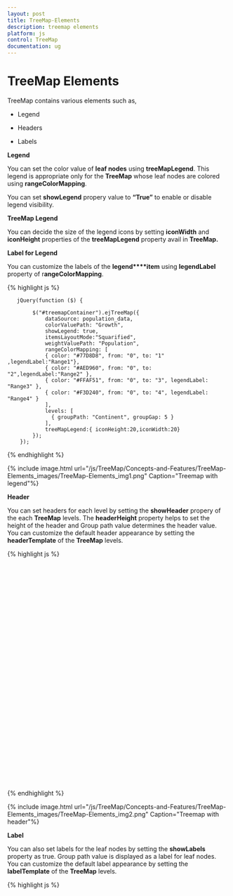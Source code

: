 ```yaml
---
layout: post
title: TreeMap-Elements
description: treemap elements
platform: js
control: TreeMap
documentation: ug
---
```


# TreeMap Elements

TreeMap contains various elements such as,

* Legend

* Headers

* Labels

**Legend**

You can set the color value of **leaf nodes** using **treeMapLegend**. This legend is appropriate only for the **TreeMap** whose leaf nodes are colored using **rangeColorMapping**.

You can set **showLegend** propery value to **“True”** to enable or disable legend visibility.

**TreeMap Legend**

You can decide the size of the legend icons by setting **iconWidth** and **iconHeight** properties of the **treeMapLegend** property avail in **TreeMap.**

**Label for Legend**

You can customize the labels of the **legend****item** using **legendLabel** property of r**angeColorMapping**. 

{% highlight js %}

       jQuery(function ($) {

            $("#treemapContainer").ejTreeMap({
                dataSource: population_data,
                colorValuePath: "Growth",
                showLegend: true,
                itemsLayoutMode:"Squarified",
                weightValuePath: "Population",
                rangeColorMapping: [
                { color: "#77D8D8", from: "0", to: "1" ,legendLabel:"Range1"},
                { color: "#AED960", from: "0", to: "2",legendLabel:"Range2" },
                { color: "#FFAF51", from: "0", to: "3", legendLabel: "Range3" },
                { color: "#F3D240", from: "0", to: "4", legendLabel: "Range4" }
                ],                   
                levels: [
                  { groupPath: "Continent", groupGap: 5 }
                ],
                treeMapLegend:{ iconHeight:20,iconWidth:20}
            });
        });



{% endhighlight %}



{% include image.html url="/js/TreeMap/Concepts-and-Features/TreeMap-Elements_images/TreeMap-Elements_img1.png" Caption="Treemap with legend"%}

**Header**

You can set headers for each level by setting the **showHeader** propery of the each **TreeMap** levels. The **headerHeight** property helps to set the height of the header and Group path value determines the header value. You can customize the default header appearance by setting the **headerTemplate** of the **TreeMap** levels.

{% highlight js %}

<div  id="treemap" style="width: 950px; height: 500px; "></div>
    <script type="text/javascript">
        jQuery(function ($) {
            $("#treemapContainer").ejTreeMap({
                // ...             
                levels: [
                  {groupPath: "Continent", groupGap: 2, headerHeight: 20,  headerTemplate: 'headertemplate' }
                        ],
                // ...             
            });
        }); 
    </script>     

<script  id="headertemplate" type="application/jsrender">
    <div style="background-color: white; margin:5px">
        <label style="color:black;font-size:medium;" >{{:header}}</label><br />            
    </div>                        
</script>                      


{% endhighlight %}



{% include image.html url="/js/TreeMap/Concepts-and-Features/TreeMap-Elements_images/TreeMap-Elements_img2.png" Caption="Treemap with header"%}

**Label**

You can also set labels for the leaf nodes by setting the **showLabels** property as true. Group path value is displayed as a label for leaf nodes. You can customize the default label appearance by setting the **labelTemplate** of the **TreeMap** levels.

{% highlight js %}

<div  id="treemap" style="width: 1100px; height: 550px; "></div>
    <script type="text/javascript">
        jQuery(function ($) {
            $("#treemapContainer").ejTreeMap({
                // ...                 
                levels: [
                  {groupPath: "Continent", groupGap: 2, headerHeight: 20, headerTemplate: 'headertemplate' }
                ],

                leafItemSettings: { labelPath: "Region", showLabels: true, labelTemplate: 'labeltemplate'}
                // ...
            });
        }); 
    </script>     

    <script  id="headertemplate" type="application/jsrender">
        <div style="background-color: white; margin:5px">
            <label style="color:black;font-size:medium;" >{{:header}}</label><br />            
        </div>                        
    </script>      
    <script  id="labeltemplate" type="application/jsrender">
        <div style="background-color: transparent;">
            <label style="color:white;font-size:small;margin:5px;" >{{:label}}</label><br />            
        </div>                        
    </script>      



{% endhighlight %}



{% include image.html url="/js/TreeMap/Concepts-and-Features/TreeMap-Elements_images/TreeMap-Elements_img3.png" Caption="Treemap with label"%}


